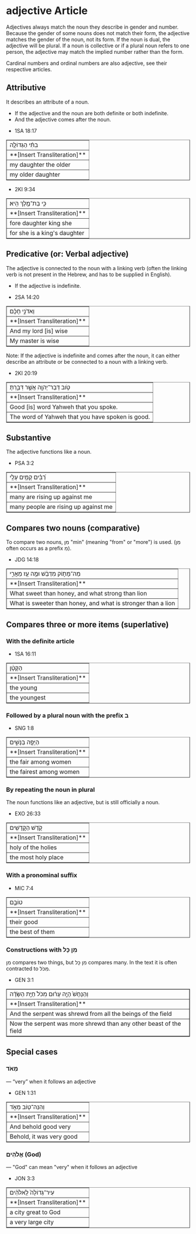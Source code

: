 # adjective Article
Adjectives always match the noun they describe in gender and number. Because the gender of some nouns does not match their form, the adjective matches the gender of the noun, not its form. If the noun is dual, the adjective will be plural. If a noun is collective or if a plural noun refers to one person, the adjective may match the implied number rather than the form.

Cardinal numbers and ordinal numbers are also adjective, see their respective articles.

## Attributive
It describes an attribute of a noun.

- If the adjective and the noun are both definite or both indefinite.
- And the adjective comes after the noun.

* 1SA 18:17
<table border="1" class="docutils">
<colgroup>
<col width="100%" />
</colgroup>
<tbody valign="top">
<tr class="row-odd"><td>בִתִּ֨י הַגְּדוֹלָ֤ה</td>
</tr>
<tr class="row-even"><td>**[Insert Transliteration]**</td>
</tr>
<tr class="row-odd"><td>my daughter the older</td>
</tr>
<tr class="row-even"><td>my older daughter</td>
</tr>
</tbody>
</table>

* 2KI 9:34
<table border="1" class="docutils">
<colgroup>
<col width="100%" />
</colgroup>
<tbody valign="top">
<tr class="row-odd"><td>כִּ֥י בַת־מֶ֖לֶךְ הִֽיא׃</td>
</tr>
<tr class="row-even"><td>**[Insert Transliteration]**</td>
</tr>
<tr class="row-odd"><td>fore daughter king she</td>
</tr>
<tr class="row-even"><td>for she is a king's daughter</td>
</tr>
</tbody>
</table>

## Predicative (or: Verbal adjective)
The adjective is connected to the noun with a linking verb (often the linking verb is not present in the Hebrew, and has to be supplied in English).

- If the adjective is indefinite.

* 2SA 14:20
<table border="1" class="docutils">
<colgroup>
<col width="100%" />
</colgroup>
<tbody valign="top">
<tr class="row-odd"><td>וַאדֹנִ֣י חָכָ֗ם</td>
</tr>
<tr class="row-even"><td>**[Insert Transliteration]**</td>
</tr>
<tr class="row-odd"><td>And my lord [is] wise</td>
</tr>
<tr class="row-even"><td>My master is wise</td>
</tr>
</tbody>
</table>

Note: If the adjective is indefinite and comes after the noun, it can either describe an attribute or be connected to a noun with a linking verb.

* 2KI 20:19
<table border="1" class="docutils">
<colgroup>
<col width="100%" />
</colgroup>
<tbody valign="top">
<tr class="row-odd"><td>טֹ֥וב דְּבַר־יְהוָ֖ה אֲשֶׁ֣ר דִּבַּ֑רְתָּ</td>
</tr>
<tr class="row-even"><td>**[Insert Transliteration]**</td>
</tr>
<tr class="row-odd"><td>Good [is] word Yahweh that you spoke.</td>
</tr>
<tr class="row-even"><td>The word of Yahweh that you have spoken is good.</td>
</tr>
</tbody>
</table>

## Substantive
The adjective functions like a noun.

* PSA 3:2
<table border="1" class="docutils">
<colgroup>
<col width="100%" />
</colgroup>
<tbody valign="top">
<tr class="row-odd"><td>רַ֝בִּ֗ים קָמִ֥ים עָלָֽי</td>
</tr>
<tr class="row-even"><td>**[Insert Transliteration]**</td>
</tr>
<tr class="row-odd"><td>many are rising up against me</td>
</tr>
<tr class="row-even"><td>many people are rising up against me</td>
</tr>
</tbody>
</table>

## Compares two nouns (comparative)
To compare two nouns, מִן "min" (meaning "from" or "more") is used. (מִן often occurs as a prefix מִ).

* JDG 14:18
<table border="1" class="docutils">
<colgroup>
<col width="100%" />
</colgroup>
<tbody valign="top">
<tr class="row-odd"><td>מַה־מָּת֣וֹק מִדְּבַ֔שׁ וּמֶ֥ה עַ֖ז מֵאֲרִ֑י</td>
</tr>
<tr class="row-even"><td>**[Insert Transliteration]**</td>
</tr>
<tr class="row-odd"><td>What sweet than honey, and what strong than lion</td>
</tr>
<tr class="row-even"><td>What is sweeter than honey, and what is stronger than a lion</td>
</tr>
</tbody>
</table>

## Compares three or more items (superlative)

### With the definite article

* 1SA 16:11
<table border="1" class="docutils">
<colgroup>
<col width="100%" />
</colgroup>
<tbody valign="top">
<tr class="row-odd"><td>הַקָּטָ֔ן</td>
</tr>
<tr class="row-even"><td>**[Insert Transliteration]**</td>
</tr>
<tr class="row-odd"><td>the young</td>
</tr>
<tr class="row-even"><td>the youngest</td>
</tr>
</tbody>
</table>

### Followed by a plural noun with the prefix ב

* SNG 1:8
<table border="1" class="docutils">
<colgroup>
<col width="100%" />
</colgroup>
<tbody valign="top">
<tr class="row-odd"><td>הַיָּפָ֖ה בַּנָּשִׁ֑ים</td>
</tr>
<tr class="row-even"><td>**[Insert Transliteration]**</td>
</tr>
<tr class="row-odd"><td>the fair among women</td>
</tr>
<tr class="row-even"><td>the fairest among women</td>
</tr>
</tbody>
</table>

### By repeating the noun in plural
The noun functions like an adjective, but is still officially a noun.

* EXO 26:33
<table border="1" class="docutils">
<colgroup>
<col width="100%" />
</colgroup>
<tbody valign="top">
<tr class="row-odd"><td>קֹ֥דֶשׁ הַקֳּדָשִֽׁים</td>
</tr>
<tr class="row-even"><td>**[Insert Transliteration]**</td>
</tr>
<tr class="row-odd"><td>holy of the holies</td>
</tr>
<tr class="row-even"><td>the most holy place</td>
</tr>
</tbody>
</table>

### With a pronominal suffix

* MIC 7:4
<table border="1" class="docutils">
<colgroup>
<col width="100%" />
</colgroup>
<tbody valign="top">
<tr class="row-odd"><td>טוֹבָ֣ם</td>
</tr>
<tr class="row-even"><td>**[Insert Transliteration]**</td>
</tr>
<tr class="row-odd"><td>their good</td>
</tr>
<tr class="row-even"><td>the best of them</td>
</tr>
</tbody>
</table>

### Constructions with מִן כָּל

מִן  compares two things, but מִן כָּל compares many. In the text it is often contracted to מִכֹּל.

* GEN 3:1
<table border="1" class="docutils">
<colgroup>
<col width="100%" />
</colgroup>
<tbody valign="top">
<tr class="row-odd"><td>וְהַנָּחָשׁ֙ הָיָ֣ה עָר֔וּם מִכֹּל֙ חַיַּ֣ת הַשָּׂדֶ֔ה</td>
</tr>
<tr class="row-even"><td>**[Insert Transliteration]**</td>
</tr>
<tr class="row-odd"><td>And the serpent was shrewd from all the beings of the field</td>
</tr>
<tr class="row-even"><td>Now the serpent was more shrewd than any other beast of the field</td>
</tr>
</tbody>
</table>

## Special cases

### מְאֹד 

— “very” when it follows an adjective

* GEN 1:31
<table border="1" class="docutils">
<colgroup>
<col width="100%" />
</colgroup>
<tbody valign="top">
<tr class="row-odd"><td>וְהִנֵּה־ט֖וֹב מְאֹ֑ד</td>
</tr>
<tr class="row-even"><td>**[Insert Transliteration]**</td>
</tr>
<tr class="row-odd"><td>And behold good very</td>
</tr>
<tr class="row-even"><td>Behold, it was very good</td>
</tr>
</tbody>
</table>

### אֱלֹהִים (God)

— "God" can mean "very" when it follows an adjective

* JON 3:3
<table border="1" class="docutils">
<colgroup>
<col width="100%" />
</colgroup>
<tbody valign="top">
<tr class="row-odd"><td>עִיר־גְּדוֹלָה֙ לֵֽאלֹהִ֔ים</td>
</tr>
<tr class="row-even"><td>**[Insert Transliteration]**</td>
</tr>
<tr class="row-odd"><td>a city great to God</td>
</tr>
<tr class="row-even"><td>a very large city</td>
</tr>
</tbody>
</table>